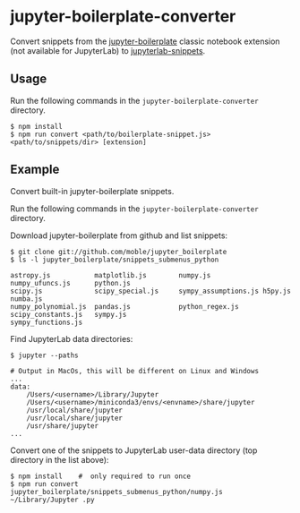 # jupyter-boilerplate-converter

Convert snippets from the [jupyter-boilerplate](https://github.com/moble/jupyter_boilerplate) classic notebook
extension (not available for JupyterLab) to [jupyterlab-snippets](../README.md).

## Usage

Run the following commands in the `jupyter-boilerplate-converter` directory.
```
$ npm install
$ npm run convert <path/to/boilerplate-snippet.js> <path/to/snippets/dir> [extension]
```

## Example

Convert built-in jupyter-boilerplate snippets.

Run the following commands in the `jupyter-boilerplate-converter` directory.

Download jupyter-boilerplate from github and list snippets:
```
$ git clone git://github.com/moble/jupyter_boilerplate
$ ls -l jupyter_boilerplate/snippets_submenus_python

astropy.js           matplotlib.js        numpy.js             numpy_ufuncs.js      python.js
scipy.js             scipy_special.js     sympy_assumptions.js h5py.js              numba.js
numpy_polynomial.js  pandas.js            python_regex.js      scipy_constants.js   sympy.js
sympy_functions.js
```

Find JupyterLab data directories:
```
$ jupyter --paths

# Output in MacOs, this will be different on Linux and Windows
...
data:
    /Users/<username>/Library/Jupyter
    /Users/<username>/miniconda3/envs/<envname>/share/jupyter
    /usr/local/share/jupyter
    /usr/local/share/jupyter
    /usr/share/jupyter
...
```

Convert one of the snippets to JupyterLab user-data directory (top directory in the list above):
```
$ npm install    #  only required to run once
$ npm run convert jupyter_boilerplate/snippets_submenus_python/numpy.js ~/Library/Jupyter .py
```
